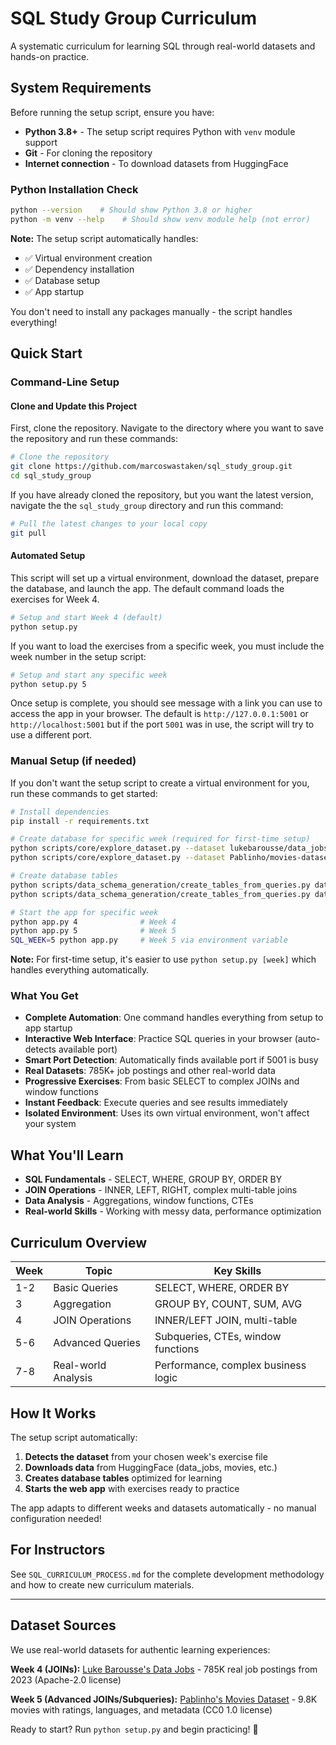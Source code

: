 # SQL Study Group Curriculum

A systematic curriculum for learning SQL through real-world datasets and hands-on practice.

## System Requirements

Before running the setup script, ensure you have:

- **Python 3.8+** - The setup script requires Python with `venv` module support
- **Git** - For cloning the repository
- **Internet connection** - To download datasets from HuggingFace

### Python Installation Check
```bash
python --version    # Should show Python 3.8 or higher
python -m venv --help    # Should show venv module help (not error)
```

**Note:** The setup script automatically handles:
- ✅ Virtual environment creation
- ✅ Dependency installation
- ✅ Database setup
- ✅ App startup

You don't need to install any packages manually - the script handles everything!

## Quick Start

### Command-Line Setup

#### Clone and Update this Project

First, clone the repository. Navigate to the directory where you want to save the repository and run these commands:

```bash
# Clone the repository
git clone https://github.com/marcoswastaken/sql_study_group.git
cd sql_study_group
```

If you have already cloned the repository, but you want the latest version, navigate the the `sql_study_group` directory and run this command:
```bash
# Pull the latest changes to your local copy
git pull
```

#### Automated Setup

This script will set up a virtual environment, download the dataset, prepare the database, and launch the app. The default command loads the exercises for Week 4.

```bash
# Setup and start Week 4 (default)
python setup.py
```

If you want to load the exercises from a specific week, you must include the week number in the setup script:

```bash
# Setup and start any specific week
python setup.py 5
```

Once setup is complete, you should see message with a link you can use to access the app in your browser. The default is `http://127.0.0.1:5001` or `http://localhost:5001` but if the port `5001` was in use, the script will try to use a different port.


### Manual Setup (if needed)

If you don't want the setup script to create a virtual environment for you, run these commands to get started:

```bash
# Install dependencies
pip install -r requirements.txt

# Create database for specific week (required for first-time setup)
python scripts/core/explore_dataset.py --dataset lukebarousse/data_jobs --create-database     # Week 4
python scripts/core/explore_dataset.py --dataset Pablinho/movies-dataset --create-database  # Week 5

# Create database tables
python scripts/data_schema_generation/create_tables_from_queries.py data_jobs                # Week 4
python scripts/data_schema_generation/create_tables_from_queries.py data_movies_dataset     # Week 5

# Start the app for specific week
python app.py 4              # Week 4
python app.py 5              # Week 5
SQL_WEEK=5 python app.py     # Week 5 via environment variable
```

**Note:** For first-time setup, it's easier to use `python setup.py [week]` which handles everything automatically.

### What You Get

- **Complete Automation**: One command handles everything from setup to app startup
- **Interactive Web Interface**: Practice SQL queries in your browser (auto-detects available port)
- **Smart Port Detection**: Automatically finds available port if 5001 is busy
- **Real Datasets**: 785K+ job postings and other real-world data
- **Progressive Exercises**: From basic SELECT to complex JOINs and window functions
- **Instant Feedback**: Execute queries and see results immediately
- **Isolated Environment**: Uses its own virtual environment, won't affect your system

## What You'll Learn

- **SQL Fundamentals** - SELECT, WHERE, GROUP BY, ORDER BY
- **JOIN Operations** - INNER, LEFT, RIGHT, complex multi-table joins
- **Data Analysis** - Aggregations, window functions, CTEs
- **Real-world Skills** - Working with messy data, performance optimization

## Curriculum Overview

| Week | Topic | Key Skills |
|------|-------|------------|
| 1-2 | Basic Queries | SELECT, WHERE, ORDER BY |
| 3 | Aggregation | GROUP BY, COUNT, SUM, AVG |
| 4 | JOIN Operations | INNER/LEFT JOIN, multi-table |
| 5-6 | Advanced Queries | Subqueries, CTEs, window functions |
| 7-8 | Real-world Analysis | Performance, complex business logic |

## How It Works

The setup script automatically:

1. **Detects the dataset** from your chosen week's exercise file
2. **Downloads data** from HuggingFace (data_jobs, movies, etc.)
3. **Creates database tables** optimized for learning
4. **Starts the web app** with exercises ready to practice

The app adapts to different weeks and datasets automatically - no manual configuration needed!

## For Instructors

See `SQL_CURRICULUM_PROCESS.md` for the complete development methodology and how to create new curriculum materials.

---

## Dataset Sources

We use real-world datasets for authentic learning experiences:

**Week 4 (JOINs):** [Luke Barousse's Data Jobs](https://huggingface.co/datasets/lukebarousse/data_jobs) - 785K real job postings from 2023 (Apache-2.0 license)

**Week 5 (Advanced JOINs/Subqueries):** [Pablinho's Movies Dataset](https://huggingface.co/datasets/Pablinho/movies-dataset) - 9.8K movies with ratings, languages, and metadata (CC0 1.0 license)

Ready to start? Run `python setup.py` and begin practicing! 🚀
